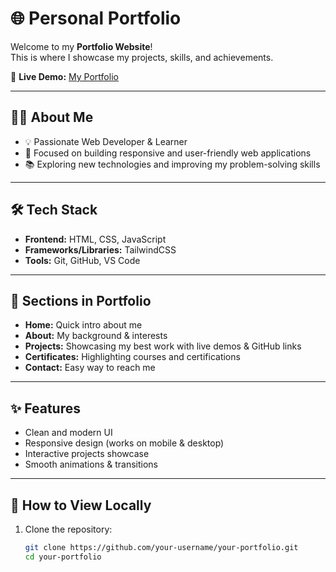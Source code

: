 # 🌐 Personal Portfolio

Welcome to my **Portfolio Website**!  
This is where I showcase my projects, skills, and achievements.  

🔗 **Live Demo:** [My Portfolio](https://green-88.github.io/Portfolio/)  

---

## 👨‍💻 About Me
- 💡 Passionate Web Developer & Learner  
- 🚀 Focused on building responsive and user-friendly web applications  
- 📚 Exploring new technologies and improving my problem-solving skills  

---

## 🛠️ Tech Stack
- **Frontend:** HTML, CSS, JavaScript  
- **Frameworks/Libraries:** TailwindCSS
- **Tools:** Git, GitHub, VS Code  

---

## 📂 Sections in Portfolio
- **Home:** Quick intro about me  
- **About:** My background & interests  
- **Projects:** Showcasing my best work with live demos & GitHub links  
- **Certificates:** Highlighting courses and certifications  
- **Contact:** Easy way to reach me  

---

## ✨ Features
- Clean and modern UI  
- Responsive design (works on mobile & desktop)  
- Interactive projects showcase  
- Smooth animations & transitions  

---

## 🚀 How to View Locally
1. Clone the repository:
   ```bash
   git clone https://github.com/your-username/your-portfolio.git
   cd your-portfolio
